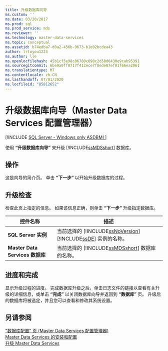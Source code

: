 ```yaml
---
title: 升级数据库向导
ms.custom: ''
ms.date: 03/20/2017
ms.prod: sql
ms.prod_service: mds
ms.reviewer: ''
ms.technology: master-data-services
ms.topic: conceptual
ms.assetid: b74edba7-d0a2-456b-9673-b1e02bcdea43
author: lrtoyou1223
ms.author: lle
ms.openlocfilehash: 45b1cf5e98c06780c698c2d58d0430e9cab95391
ms.sourcegitcommit: 6be9a0ff0717f412ece7f8ede07ef01f66ea2061
ms.translationtype: MT
ms.contentlocale: zh-CN
ms.lasthandoff: 07/01/2020
ms.locfileid: "85812652"
---
```

# <a name="upgrade-database-wizard-master-data-services-configuration-manager"></a>升级数据库向导（Master Data Services 配置管理器）

[!INCLUDE [SQL Server - Windows only ASDBMI  ](../includes/applies-to-version/sql-windows-only-asdbmi.md)]

  使用 **“升级数据库向导”** 来升级 [!INCLUDE[ssMDSshort](../includes/ssmdsshort-md.md)] 数据库。  
  
## <a name="action"></a>操作  
 这是向导的简介页。 单击 **“下一步”** 以开始升级数据库的过程。  
  
## <a name="upgrade-review"></a>升级检查  
 检查此页上指定的信息。 如果该信息正确，则单击 **“下一步”** 升级指定数据库。  
  
|控件名称|描述|  
|------------------|-----------------|  
|**SQL Server 实例**|当前选择的 [!INCLUDE[ssNoVersion](../includes/ssnoversion-md.md)][!INCLUDE[ssDE](../includes/ssde-md.md)] 实例的名称。|  
|**Master Data Services 数据库**|当前选择的 [!INCLUDE[ssMDSshort](../includes/ssmdsshort-md.md)] 数据库的名称。|  
  
## <a name="progress-and-finish"></a>进度和完成  
 显示升级过程的进度。 完成数据库升级之后，单击日志文件的链接以查看有关升级的详细信息，或单击 **“完成”** 以关闭数据库向导并返回到 **“数据库”** 页。 升级后的数据库将被选定，并且您可以查看和修改其系统设置。  
  
## <a name="see-also"></a>另请参阅  
 ["数据库配置" 页 &#40;Master Data Services 配置管理器&#41;](../master-data-services/database-configuration-page-master-data-services-configuration-manager.md)   
[Master Data Services 的安装和配置](../master-data-services/master-data-services-installation-and-configuration.md)  
 [升级 Master Data Services](../database-engine/install-windows/upgrade-master-data-services.md)  
  
  
